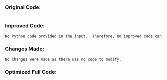 ### Original Code:
```python
```
### Improved Code:
```markdown
No Python code provided in the input.  Therefore, no improved code can be generated.
```
### Changes Made:
```
No changes were made as there was no code to modify.
```
### Optimized Full Code:
```markdown

```